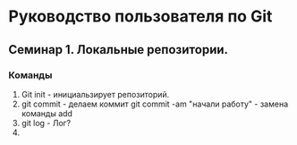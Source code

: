 # Руководство пользователя по Git
## Семинар 1. Локальные репозитории.
### Команды
1. Git init - инициальзирует репозиторий.
2. git commit - делаем коммит git commit -am "начали работу" - замена команды add
3. git log - Лог? 
4. 